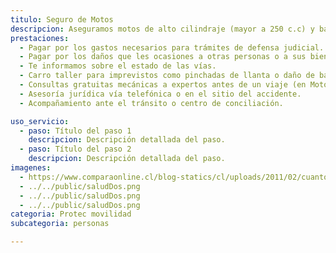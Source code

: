 ```yaml
---
titulo: Seguro de Motos
descripcion: Aseguramos motos de alto cilindraje (mayor a 250 c.c) y bajo cilindraje (menor o igual a 250 c.c.). Para cuidar la tuya, cuentas con tres revisiones preventivas gratis al año y las asesorías que necesites con un mecánico experto. Esto se brinda en el Centro de Servicios Motos SURA y sus aliados o, si prefieres, de forma virtual, También tienes un peritaje gratuito. Si estás de viaje en carretera y te chocas o varas y tu moto es de alto cilindraje, tienes servicio de grúa de amplio alcance para devolverte o llegar a tu destino. Esto también aplica si tu moto es eléctrica.​
prestaciones: 
  - Pagar por los gastos necesarios para trámites de defensa judicial.
  - Pagar por los daños que les ocasiones a otras personas o a sus bienes
  - Te informamos sobre el estado de las vías.
  - Carro taller para imprevistos como pinchadas de llanta o daño de batería.
  - Consultas gratuitas mecánicas a expertos antes de un viaje (en Motos SURA Bogotá, Cali y Medellín).
  - Asesoría jurídica vía telefónica o en el sitio del accidente.
  - Acompañamiento ante el tránsito o centro de conciliación.

uso_servicio:
  - paso: Título del paso 1
    descripcion: Descripción detallada del paso.
  - paso: Título del paso 2
    descripcion: Descripción detallada del paso.
imagenes:
  - https://www.comparaonline.cl/blog-statics/cl/uploads/2011/02/cuanto-vale-el-soap-de-moto-442x280.jpg
  - ../../public/saludDos.png
  - ../../public/saludDos.png
  - ../../public/saludDos.png
categoria: Protec movilidad
subcategoria: personas

---
```

